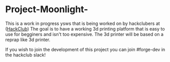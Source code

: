 # Project-Moonlight-
This is a work in progress ysws that is being worked on by hackclubers at ([HackClub](https://hackclub.com/))
The goal is to have a working 3d printing platform that is easy to use for begginers and isn't too expensive.
The 3d printer will be based on a reprap like 3d printer.

If you wish to join the development of this project you can join #forge-dev in the hackclub slack!
